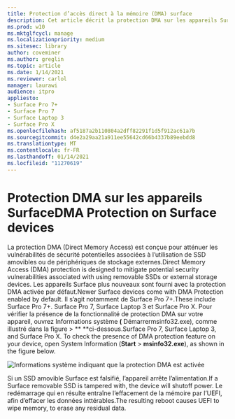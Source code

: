 ```yaml
---
title: Protection d’accès direct à la mémoire (DMA) surface
description: Cet article décrit la protection DMA sur les appareils Surface compatibles
ms.prod: w10
ms.mktglfcycl: manage
ms.localizationpriority: medium
ms.sitesec: library
author: coveminer
ms.author: greglin
ms.topic: article
ms.date: 1/14/2021
ms.reviewer: carlol
manager: laurawi
audience: itpro
appliesto:
- Surface Pro 7+
- Surface Pro 7
- Surface Laptop 3
- Surface Pro X
ms.openlocfilehash: af5187a2b110804a2dff82291f1d5f912ac61a7b
ms.sourcegitcommit: d4e2a29aa21a911ee55642cd66b4337b89eebdd8
ms.translationtype: MT
ms.contentlocale: fr-FR
ms.lasthandoff: 01/14/2021
ms.locfileid: "11270619"
---
```

# <span data-ttu-id="c0675-103">Protection DMA sur les appareils Surface</span><span class="sxs-lookup"><span data-stu-id="c0675-103">DMA Protection on Surface devices</span></span>

<span data-ttu-id="c0675-104">La protection DMA (Direct Memory Access) est conçue pour atténuer les vulnérabilités de sécurité potentielles associées à l’utilisation de SSD amovibles ou de périphériques de stockage externes.</span><span class="sxs-lookup"><span data-stu-id="c0675-104">Direct Memory Access (DMA) protection is designed to mitigate potential security vulnerabilities associated with using removable SSDs or external storage devices.</span></span> <span data-ttu-id="c0675-105">Les appareils Surface plus nouveaux sont fourni avec la protection DMA activée par défaut.</span><span class="sxs-lookup"><span data-stu-id="c0675-105">Newer Surface devices come with DMA Protection enabled by default.</span></span> <span data-ttu-id="c0675-106">Il s’agit notamment de Surface Pro 7+.</span><span class="sxs-lookup"><span data-stu-id="c0675-106">These include Surface Pro 7+.</span></span> <span data-ttu-id="c0675-107">Surface Pro 7, Surface Laptop 3 et Surface Pro X.  Pour vérifier la présence de la fonctionnalité de protection DMA sur votre appareil, ouvrez Informations système **(** Démarrermsinfo32.exe), comme illustré dans la figure  >  \*\* \*\*ci-dessous.</span><span class="sxs-lookup"><span data-stu-id="c0675-107">Surface Pro 7, Surface Laptop 3, and Surface Pro X.  To check the presence of DMA protection feature on your device, open System Information (**Start** > **msinfo32.exe**), as shown in the figure below.</span></span>

![Informations système indiquant que la protection DMA est activée](images/systeminfodma.png)

<span data-ttu-id="c0675-109">Si un SSD amovible Surface est falsifié, l’appareil arrête l’alimentation.</span><span class="sxs-lookup"><span data-stu-id="c0675-109">If a Surface removable SSD is tampered with, the device will shutoff power.</span></span> <span data-ttu-id="c0675-110">Le redémarrage qui en résulte entraîne l’effacement de la mémoire par l’UEFI, afin d’effacer les données inttérables.</span><span class="sxs-lookup"><span data-stu-id="c0675-110">The resulting reboot causes UEFI to wipe memory, to erase any residual data.</span></span>
